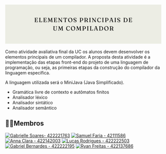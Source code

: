 <img src="https://github.com/S4-2024/projeto-a3/blob/main/ESTRUTURAS%20DE%20DADOS%20E%20ALGORITMOS%20(1).png">

<p>Como atividade avaliativa final da UC os alunos devem desenvolver os elementos principais de um compilador. A proposta desta atividade é a implementação das etapas front-end do projeto de uma linguagem de programação, ou seja, as primeiras etapas da construção do compilador da linguagem específica. <br>
  
A linguagem utilizada será o MiniJava (Java Simplificado). <br>
  
- Gramática livre de contexto e autômatos finitos
- Analisador léxico
- Analisador sintático
- Analisador semântico
</p>



<h2 >🧙‍♂️Membros </h2>

  
[![Gabrielle Soares- 422221763](https://img.shields.io/badge/Gabrielle_Soares-422221763-pink?style=for-the-badge&logo=github&logoColor=pink)](https://github.com/gabriellesote)
[![Samuel Faria - 42111586](https://img.shields.io/static/v1?label=Samuel+Faria&message=42111586&color=521d7a&style=for-the-badge&logo=github&logoColor=521d7a)]( https://github.com/Samfaria2002) 
[![ Anna Clara - 422142003](https://img.shields.io/static/v1?label=+Anna+Clara&message=422142003&color=C683D7&style=for-the-badge&logo=github&logoColor=C683D7)](https://github.com/byasun)
[![Lucas Rodrigues - 422222503](https://img.shields.io/badge/Lucas_Rodrigues-422222503-blue?style=for-the-badge&logo=github&logoColor=blue)](https://github.com/LucasRramos)
[![Gabriel Bernardes - 422222195](https://img.shields.io/static/v1?label=Gabriel+Bernardes&message=422222195&color=0f6103&style=for-the-badge&logo=github&logoColor=0f6103)](https://github.com/Gabber28)
[![Ryan Freitas -  422137686](https://img.shields.io/badge/Ryan_Freitas-_422137686-2D9596?style=for-the-badge&logo=github&logoColor=ECF4D6)](https://github.com/Rzin-lg)
